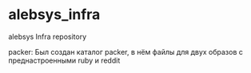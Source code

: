 # alebsys_infra
alebsys Infra repository


packer:
Был создан каталог packer, в нём файлы для двух образов с преднастроенными ruby и reddit

